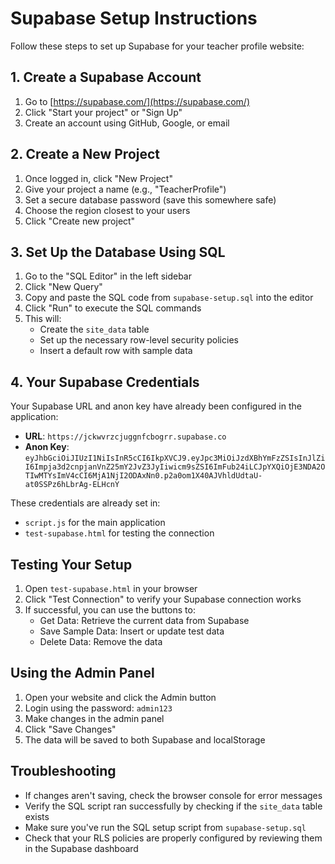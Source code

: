 # Supabase Setup Instructions

Follow these steps to set up Supabase for your teacher profile website:

## 1. Create a Supabase Account

1. Go to [https://supabase.com/](https://supabase.com/)
2. Click "Start your project" or "Sign Up"
3. Create an account using GitHub, Google, or email

## 2. Create a New Project

1. Once logged in, click "New Project"
2. Give your project a name (e.g., "TeacherProfile")
3. Set a secure database password (save this somewhere safe)
4. Choose the region closest to your users
5. Click "Create new project"

## 3. Set Up the Database Using SQL

1. Go to the "SQL Editor" in the left sidebar
2. Click "New Query"
3. Copy and paste the SQL code from `supabase-setup.sql` into the editor
4. Click "Run" to execute the SQL commands
5. This will:
   - Create the `site_data` table
   - Set up the necessary row-level security policies
   - Insert a default row with sample data

## 4. Your Supabase Credentials

Your Supabase URL and anon key have already been configured in the application:

- **URL**: `https://jckwvrzcjuggnfcbogrr.supabase.co`
- **Anon Key**: `eyJhbGciOiJIUzI1NiIsInR5cCI6IkpXVCJ9.eyJpc3MiOiJzdXBhYmFzZSIsInJlZiI6Impja3d2cnpjanVnZ25mY2JvZ3JyIiwicm9sZSI6ImFub24iLCJpYXQiOjE3NDA2OTIwMTYsImV4cCI6MjA1NjI2ODAxNn0.p2a0om1X40AJVhldUdtaU-at0SSPz6hLbrAg-ELHcnY`

These credentials are already set in:
- `script.js` for the main application
- `test-supabase.html` for testing the connection

## Testing Your Setup

1. Open `test-supabase.html` in your browser
2. Click "Test Connection" to verify your Supabase connection works
3. If successful, you can use the buttons to:
   - Get Data: Retrieve the current data from Supabase
   - Save Sample Data: Insert or update test data
   - Delete Data: Remove the data

## Using the Admin Panel

1. Open your website and click the Admin button
2. Login using the password: `admin123`
3. Make changes in the admin panel
4. Click "Save Changes"
5. The data will be saved to both Supabase and localStorage

## Troubleshooting

- If changes aren't saving, check the browser console for error messages
- Verify the SQL script ran successfully by checking if the `site_data` table exists
- Make sure you've run the SQL setup script from `supabase-setup.sql`
- Check that your RLS policies are properly configured by reviewing them in the Supabase dashboard 